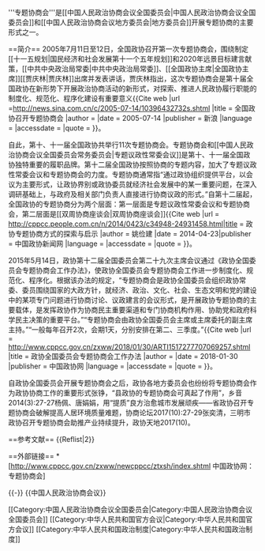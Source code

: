 '''专题协商会'''是[[中国人民政治协商会议全国委员会|中国人民政治协商会议全国委员会]]和[[中国人民政治协商会议地方委员会|地方委员会]]开展专题协商的主要形式之一。

==简介==
2005年7月11日至12日，全国政协召开第一次专题协商会，围绕制定[[十一五规划|国民经济和社会发展第十一个五年规划]]和2020年远景目标建言献策，[[中共中央政治局常委|中共中央政治局常委]]、[[全国政协主席|全国政协主席]][[贾庆林|贾庆林]]出席并发表讲话，贾庆林指出，这次专题协商会是第十届全国政协在新形势下开展政治协商活动的新形式，对探索、推进人民政协履行职能的制度化、规范化、程序化建设有重要意义<ref>{{Cite web |url =http://news.sina.com.cn/c/2005-07-14/10396432732s.shtml  |title = 全国政协召开专题协商会 |author =  |date = 2005-07-14 |publisher = 新浪 |language =  |accessdate =  |quote =  }}</ref>。

自此，第十、十一届全国政协共举行11次专题协商会。专题协商会和[[中国人民政治协商会议全国委员会常务委员会|专题议政性常委会议]]是第十、十一届全国政协独特重要的履职品牌。第十二届全国政协按照协商的专题内容，加大了专题议政性常委会议和专题协商会的力度。专题协商通常指“通过政协组织提供平台，以会议为主要形式，让政协界别或政协委员就经济社会发展中的某一重要问题，在深入调研基础上，与政府及相关部门负责人直接进行协商议政的形式。”自第十二届起，全国政协的专题协商分为两个层面：第一层面是专题议政性常委会议和专题协商会，第二层面是[[双周协商座谈会|双周协商座谈会]]<ref>{{Cite web |url =  http://cppcc.people.com.cn/n/2014/0423/c34948-24931458.html|title = 政协专题协商方式的探索与启示 |author = 姚俭建 |date =  2014-04-23|publisher = 中国政协新闻网 |language =  |accessdate =  |quote =  }}</ref>。

2015年5月14日，政协第十二届全国委员会第二十九次主席会议通过《政协全国委员会专题协商会工作办法》，使政协全国委员会专题协商会工作进一步制度化、规范化、程序化。根据该办法的规定，“专题协商会是政协全国委员会组织政协常委、委员围绕国家的大政方针，就经济、政治、文化、社会、生态文明和党的建设中的某项专门问题进行协商讨论、议政建言的会议形式，是开展政协专题协商的主要载体，是发挥政协作为协商民主重要渠道和专门协商机构作用、协助党和政府科学民主决策的重要平台。”“专题协商会由政协全国委员会主席或主席委托的副主席主持。”“一般每年召开2次，会期1天，分别安排在第二、三季度。”<ref>{{Cite web |url = http://www.cppcc.gov.cn/zxww/2018/01/30/ARTI1517277707069257.shtml |title = 政协全国委员会专题协商会工作办法 |author =  |date = 2018-01-30 |publisher = 中国政协网 |language =  |accessdate =  |quote =  }}</ref>。

自政协全国委员会开展专题协商会之后，政协各地方委员会也纷纷将专题协商会作为政协协商工作的重要形式<ref>张铮，“县政协的专题协商会可真起了作用”，乡音2014(3):27-27</ref><ref>杨佩、唐娟娟，用“提质”良方治愈城市发展顽疾——省政协召开专题协商会破解提高人居环境质量难题，协商论坛2017(10):27-29</ref><ref>张奕清，三明市政协召开专题协商会助推产业持续提升，政协天地2017(10)</ref>。

==参考文献==
{{Reflist|2}}

==外部链接==
*[http://www.cppcc.gov.cn/zxww/newcppcc/ztxsh/index.shtml 中国政协网：专题协商会]

{{-}}
{{中国人民政治协商会议}}

[[Category:中国人民政治协商会议全国委员会|Category:中国人民政治协商会议全国委员会]]
[[Category:中华人民共和国官方会议|Category:中华人民共和国官方会议]]
[[Category:中华人民共和国政治制度|Category:中华人民共和国政治制度]]